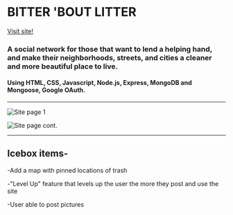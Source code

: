 # BITTER 'BOUT LITTER

[Visit site!](https://bitter-bout-litter.herokuapp.com/)

### A social network for those that want to lend a helping hand, and make their neighborhoods, streets, and cities a cleaner and more beautiful place to live.

#### Using HTML, CSS, Javascript, Node.js, Express, MongoDB and Mongoose, Google OAuth.

---

![Site page 1](https://i.imgur.com/XsTBgLm.jpg)

![Site page cont.](https://i.imgur.com/4RQ1LYS.jpg)

---

## Icebox items-

-Add a map with pinned locations of trash

-"Level Up" feature that levels up the user the more they post and use the site

-User able to post pictures 
